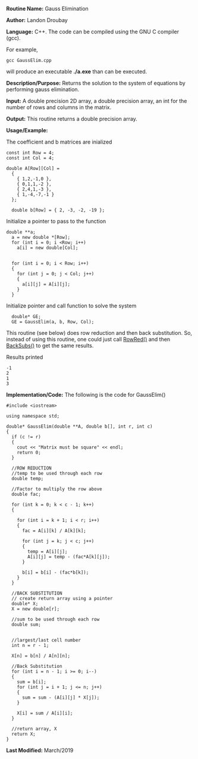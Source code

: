 **Routine Name:**           Gauss Elimination

**Author:** Landon Droubay

**Language:** C++. The code can be compiled using the GNU C compiler (gcc).

For example,

    gcc GaussElim.cpp

will produce an executable **./a.exe** than can be executed. 

**Description/Purpose:** Returns the solution to the system of equations by performing gauss elimination.

**Input:** A double precision 2D array, a double precision array, an int for the number of rows and columns in the matrix.

**Output:** This routine returns a double precision array.

**Usage/Example:**

The coefficient and b matrices are inialized

```c_cpp
const int Row = 4;
const int Col = 4;

double A[Row][Col] =
  {
    { 1,2,-1,0 },
    { 0,1,1,-2 },
    { 2,4,1,-3 },
    { 1,-4,-7,-1 }
  };

  double b[Row] = { 2, -3, -2, -19 };
```

Initialize a pointer to pass to the function

```c_cpp
double **a;
  a = new double *[Row];
  for (int i = 0; i <Row; i++)
    a[i] = new double[Col];


  for (int i = 0; i < Row; i++)
  {
    for (int j = 0; j < Col; j++)
    {
      a[i][j] = A[i][j];
    }
  }
```

Initialize pointer and call function to solve the system

```c_cpp
  double* GE;
  GE = GaussElim(a, b, Row, Col);
```
This routine (see below) does row reduction and then back substitution. 
So, instead of using this routine, one could just call [RowRed()](https://lsdroubay.github.io/math5610/softwaremanual/RowReduction) and then [BackSubs()](https://lsdroubay.github.io/math5610/softwaremanual/BackSubstitution) to get the same results.


Results printed

```c_cpp
-1
2
1
3
```

**Implementation/Code:** The following is the code for GaussElim()

```c_cpp
#include <iostream>

using namespace std;

double* GaussElim(double **A, double b[], int r, int c)
{
  if (c != r)
  {
    cout << "Matrix must be square" << endl;
    return 0;
  }

  //ROW REDUCTION
  //temp to be used through each row
  double temp;

  //Factor to multiply the row above
  double fac;

  for (int k = 0; k < c - 1; k++)
  {

    for (int i = k + 1; i < r; i++)
    {
      fac = A[i][k] / A[k][k];

      for (int j = k; j < c; j++)
      {
        temp = A[i][j];
        A[i][j] = temp - (fac*A[k][j]);
      }

      b[i] = b[i] - (fac*b[k]);
    }
  }

  //BACK SUBSTITUTION
  // create return array using a pointer
  double* X;
  X = new double[r];

  //sum to be used through each row
  double sum;


  //largest/last cell number
  int n = r - 1;

  X[n] = b[n] / A[n][n];

  //Back Substitution
  for (int i = n - 1; i >= 0; i--)
  {
    sum = b[i];
    for (int j = i + 1; j <= n; j++)
    {
      sum = sum - (A[i][j] * X[j]);
    }

    X[i] = sum / A[i][i];
  }

  //return array, X
  return X;
}
```
**Last Modified:** March/2019


